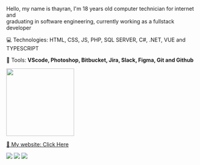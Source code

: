 <p align="center">
<!-- <a href="https://ibb.co/QPj223q"><img width="200px" src="https://i.ibb.co/8r4WWLR/banner-image.png" align="right" alt="banner-image" border="0"></a> -->

<p align="left"> 
  Hello, my name is thayran, I'm 18 years old computer technician for internet and <br> graduating in software engineering, currently working as a fullstack developer
</p>

<p align="left">
  💻 Technologies: 
  HTML, CSS, JS, PHP, SQL SERVER, C#, .NET, VUE and TYPESCRIPT
</p>

<p align="left">
  💼 Tools: <strong>VScode, Photoshop, Bitbucket, Jira, Slack, Figma, Git and Github</strong>
</p>

<div align="left">
  <a href="https://github.com/PrintThayranGabriel">
  <img height="180em" src="https://github-readme-stats.vercel.app/api?username=PrintThayranGabriel&show_icons=true&theme=monokai&include_all_commits=true&count_private=true"/>
</div>

<p align="left">
  📲 My website: <a href="http://thayrangabriel.me/mywebsite/">Click Here</a>
</p>

<p align="left">
  
 <a target="_blank" href="https://api.whatsapp.com/send?phone=5511942726193" alt="WhatsApp">
  <img src="https://img.shields.io/badge/-WhatsApp-25d366?style=flat-square&labelColor=25d366&logo=whatsapp&logoColor=white&link=https://api.whatsapp.com/send?phone=5511942726193"/></a>
  
  <a target="_blank" href="https://www.instagram.com/thayran.gabriel/" alt="Instagram">
  <img src="https://img.shields.io/badge/-Instagram-DF0174?style=flat-square&labelColor=DF0174&logo=instagram&logoColor=white&link=https://www.instagram.com/thayran.gabriel/"/></a>

  <a target="_blank" href="https://www.linkedin.com/in/thayran-gabriel-machado-deusedino-1870681b3/" alt="Linkedin">
  <img src="https://img.shields.io/badge/-Linkedin-0e76a8?style=flat-square&logo=Linkedin&logoColor=white&link=https://www.linkedin.com/in/thayran-gabriel-machado-deusedino-1870681b3/" /></a>

</p>  
</p> 

